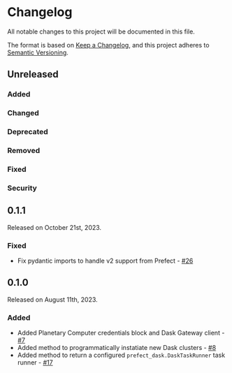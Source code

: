 # Changelog

All notable changes to this project will be documented in this file.

The format is based on [Keep a Changelog](https://keepachangelog.com/en/1.0.0/),
and this project adheres to [Semantic Versioning](https://semver.org/spec/v2.0.0.html).

## Unreleased

### Added

### Changed

### Deprecated

### Removed

### Fixed

### Security

## 0.1.1

Released on October 21st, 2023.

### Fixed

- Fix pydantic imports to handle v2 support from Prefect - [#26](https://github.com/giorgiobasile/prefect-planetary-computer/pull/26)

## 0.1.0

Released on August 11th, 2023.

### Added

- Added Planetary Computer credentials block and Dask Gateway client - [#7](https://github.com/giorgiobasile/prefect-planetary-computer/pull/7)
- Added method to programmatically instatiate new Dask clusters - [#8](https://github.com/giorgiobasile/prefect-planetary-computer/pull/8)
- Added method to return a configured `prefect_dask.DaskTaskRunner` task runner - [#17](https://github.com/giorgiobasile/prefect-planetary-computer/issues/17)

